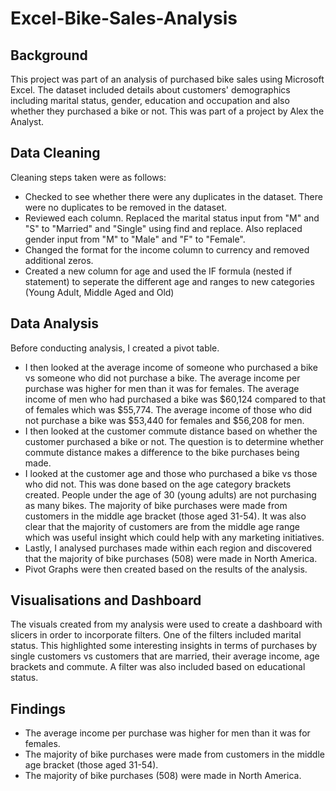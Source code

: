 # Excel-Bike-Sales-Analysis


## Background 
This project was part of an analysis of purchased bike sales using Microsoft Excel. The dataset included details about customers' demographics including marital status, gender, education and occupation and also whether they purchased a bike or not. This was part of a project by Alex the Analyst. 

## Data Cleaning
Cleaning steps taken were as follows: 
* Checked to see whether there were any duplicates in the dataset. There were no duplicates to be removed in the dataset.
* Reviewed each column. Replaced the marital status input from "M" and "S" to "Married" and "Single" using find and replace. Also replaced gender input from "M" to "Male" and "F" to "Female".
* Changed the format for the income column to currency and removed additional zeros.
* Created a new column for age and used the IF formula (nested if statement) to seperate the different age and ranges to new categories (Young Adult, Middle Aged and Old) 

## Data Analysis
Before conducting analysis, I created a pivot table. 
* I then looked at the average income of someone who purchased a bike vs someone who did not purchase a bike. The average income per purchase was higher for men than it was for females. The average income of men who had purchased a bike was $60,124 compared to that of females which was $55,774. The average income of those who did not purchase a bike was $53,440 for females and $56,208 for men. 
* I then looked at the customer commute distance based on whether the customer purchased a bike or not. The question is to determine whether commute distance makes a difference to the bike purchases being made. 
* I looked at the customer age and those who purchased a bike vs those who did not. This was done based on the age category brackets created. People under the age of 30 (young adults) are not purchasing as many bikes. The majority of bike purchases were made from customers in the middle age bracket (those aged 31-54). It was also clear that the majority of customers are from the middle age range which was useful insight which could help with any marketing initiatives. 
* Lastly, I analysed purchases made within each region and discovered that the majority of bike purchases (508) were made in North America.
* Pivot Graphs were then created based on the results of the analysis.

## Visualisations and Dashboard
The visuals created from my analysis were used to create a dashboard with slicers in order to incorporate filters. One of the filters included marital status. This highlighted some interesting insights in terms of purchases by single customers vs customers that are married, their average income, age brackets and commute. A filter was also included based on educational status.  

## Findings
* The average income per purchase was higher for men than it was for females.
* The majority of bike purchases were made from customers in the middle age bracket (those aged 31-54).
* The majority of bike purchases (508) were made in North America.


